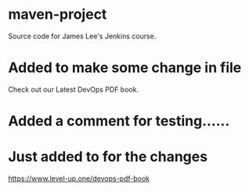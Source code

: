 # maven-project
Source code for James Lee's Jenkins course.
# Added to make some change in file
Check out our Latest DevOps PDF book.
# Added a comment for testing......
# Just added to for the changes

https://www.level-up.one/devops-pdf-book
